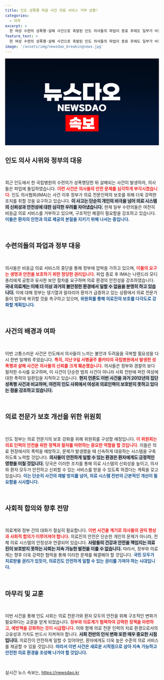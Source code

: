 ```yaml
---
title: 인도 성폭행 피살 사건 의료 서비스 거부 상황!
categories:
  - 의학
excerpt: >
  한 여성 수련의 성폭행·살해 사건으로 촉발된 인도 의사들의 파업이 종료 후에도 일부가 비응급 진료를 거부 중입니다. 정부는 의료 전문가 보호를 위해 위원회를 구성할 계획입니다. 이 사건이 여성 안전 문제를 다시 조명하고 있습니다.
feature_text: >
  한 여성 수련의 성폭행·살해 사건으로 촉발된 인도 의사들의 파업이 종료 후에도 일부가 비응급 진료를 거부 중입니다. 정부는 의료 전문가 보호를 위해 위원회를 구성할 계획입니다. 이 사건이 여성 안전 문제를 다시 조명하고 있습니다.
image: '/assets/img/newsdao_breakingnews.jpg'
---
```


<p><img src="/assets/img/newsdao_breakingnews.jpg" alt="koreaapp 속보" /></p>

<h2 data-ke-size="size26">인도 의사 시위와 정부의 대응</h2>

<p data-ke-size="size16">&nbsp;</p>

<p>최근 인도에서 한 국립병원의 수련의가 성폭행당한 뒤 살해되는 사건이 발생하자, 의사들은 파업에 돌입하였습니다. <b><span style="color: #ee2323;">이런 사건은 의사들의 안전 문제를 심각하게 부각시켰습니다.</span></b> 인도 의사협회(IMA)는 사건 이후 정부가 의료 전문인력의 보호를 위해 더욱 강력한 조치를 취할 것을 요구하고 있습니다. <b><span style="background-color: #21538527;">이 사고는 단순히 개인의 비극을 넘어 의료 시스템의 신뢰성과 안전성에 대한 심각한 우려를 자아냈습니다.</span></b> 현재 일부 수련의들은 여전히 비응급 의료 서비스를 거부하고 있으며, 구조적인 해결이 필요함을 강조하고 있습니다. <b><span style="color: #1a5490;">이들은 환자의 안전과 의료 제공의 본질을 지키기 위해 나서는 중입니다.</span></b></p>

<p data-ke-size="size16">&nbsp;</p>

<h2 data-ke-size="size26">수련의들의 파업과 정부 대응</h2>

<p data-ke-size="size16">&nbsp;</p>

<p>의사들은 비응급 의료 서비스의 중단을 통해 정부에 압박을 가하고 있으며, <b><span style="color: #ee2323;">이들의 요구는 생명과 안전을 보호하기 위한 정당한 권리입니다.</span></b> 파업 종료 후 IMA는 나렌드라 모디 총리에게 공항과 유사한 보안 절차를 요구하며 의료 환경의 안전성을 강조하였습니다. <b><span style="background-color: #21538527;">국내 의료계는 이제 더 이상 과거의 불안정한 환경에서 일할 수 없음을 분명히 하고 있습니다.</span></b> 이에 대해 정부는 뎅기열과 말라리아 환자가 급증하고 있는 상황에서 의료 전문가들이 업무에 복귀할 것을 촉구하고 있으며, <b><span style="color: #1a5490;">위원회를 통해 의료진의 보호를 다각도로 강화할 계획입니다.</span></b></p>

<p data-ke-size="size16">&nbsp;</p>

<h2 data-ke-size="size26">사건의 배경과 여파</h2>

<p data-ke-size="size16">&nbsp;</p>

<p>이번 고통스러운 사건은 인도에서 의사들이 느끼는 불안과 두려움을 극복할 필요성을 다시 한번 일깨워 주었습니다. <b><span style="color: #ee2323;">특히, 지난 9일 서벵골주 콜카타의 국립병원에서 발생한 성폭행과 살해 사건은 의사들의 신뢰를 크게 훼손했습니다.</span></b> 의사들은 정부와 경찰의 보다 철저한 수사를 요구하며, 이 사건이 단순한 범죄 사건이 아니라 사회 전반에 퍼진 여성에 대한 폭력의 일환임을 지적하고 있습니다. <b><span style="background-color: #21538527;">현지 언론도 이번 사건을 과거 2012년의 집단 성폭행 사건과 비교하며, 여전히 인도 사회에서 여성과 의료인력이 보호받지 못하고 있다는 점을 강조하고 있습니다.</span></b> </p>

<p data-ke-size="size16">&nbsp;</p>

<h2 data-ke-size="size26">의료 전문가 보호 개선을 위한 위원회</h2>

<p data-ke-size="size16">&nbsp;</p>

<p>인도 정부는 의료 전문가의 보호 강화를 위해 위원회를 구성할 예정입니다. <b><span style="color: #ee2323;">이 위원회는 의료 인력의 안전을 위한 정책과 절차를 마련하는 중요한 역할을 할 것입니다.</span></b> 이들은 의료 현장에서의 폭력을 예방하고, 문제가 발생했을 때 신속하게 대응하는 시스템을 구축하도록 노력할 것입니다. <b><span style="background-color: #21538527;">의사들이 안전하게 일할 수 있는 환경은 환자에게도 긍정적인 영향을 미칠 것입니다.</span></b> 당국은 이러한 조치를 통해 의료 시스템의 신뢰성을 높이고, 의사와 환자 모두가 안전하고 신뢰할 수 있는 서비스를 받을 수 있도록 하겠다는 계획을 갖고 있습니다. <b><span style="color: #1a5490;">이는 단순히 사건의 재발 방지를 넘어, 의료 시스템 전반의 근본적인 개선이 필요함을 시사합니다.</span></b></p>

<p data-ke-size="size16">&nbsp;</p>

<h2 data-ke-size="size26">사회적 합의와 향후 전망</h2>

<p data-ke-size="size16">&nbsp;</p>

<p>의료계와 정부 간의 대화가 절실히 필요합니다. <b><span style="color: #ee2323;">이번 사건을 계기로 의사들의 권익 향상과 사회적 합의가 이루어져야 합니다.</span></b> 의료진의 안전은 단순한 개인의 문제가 아니라, 전체 의료 시스템의 안정성과 연결되어 있습니다. <b><span style="background-color: #21538527;">사람들의 건강과 안전을 책임지는 의료진이 보호받지 못하는 사회는 지속 가능한 발전을 이룰 수 없습니다.</span></b> 따라서, 정부와 의료계는 향후 더욱 강력한 협력을 통해 이러한 문제를 해결해야 할 것입니다. <b><span style="color: #1a5490;">국민 모두가 치료받을 권리가 있듯이, 의료진도 안전하게 일할 수 있는 권리를 가져야 하는 시대입니다.</span></b></p>

<p data-ke-size="size16">&nbsp;</p>

<h2 data-ke-size="size26">마무리 및 교훈</h2>

<p data-ke-size="size16">&nbsp;</p>

<p>이번 사건을 통해 인도 사회는 의료 전문가와 환자 모두의 안전을 위해 구조적인 변화가 필요하다는 교훈을 얻게 되었습니다. <b><span style="color: #ee2323;">정부와 의료계가 협력하여 강력한 정책을 마련하고, 예방책을 강화하는 것이 시급합니다.</span></b> 이와 함께 의료 전문 인력의 치료 환경으로서의 고유성과 가치도 반드시 지켜져야 합니다. <b><span style="background-color: #21538527;">사회 전반의 인식 변화 또한 매우 중요한 시점입니다.</span></b> 의료진이 안전하게 일할 수 있어야만, 환자에게도 더욱 높은 수준의 의료 서비스를 제공할 수 있을 것입니다. <b><span style="color: #1a5490;">따라서 이번 사건은 새로운 시작점으로 삼아 지속 가능하고 안전한 의료 환경을 조성해 나가야 할 것입니다.</span></b> </p>

<p data-ke-size="size16">&nbsp;</p>
실시간 뉴스 속보는, <a href="https://newsdao.kr" rel="dofollow">https://newsdao.kr</a>


